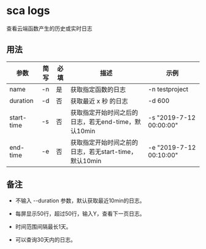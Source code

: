 # sca logs

查看云端函数产生的历史或实时日志

## 用法

 参数 | 简写 | 必填 | 描述 | 示例
 ------------ |------------| ------------|------------|------------
 name|-n|是|获取指定函数的日志|-n testproject
 duration|-d|否|获取最近 x 秒 的日志	|-d 600
 start-time|-s|否|获取指定开始时间之后的日志，若无end-time，默认10min|-s "2019-7-12 00:00:00"
 end-time|-e|否|获取指定开始时间之前的日志，若无start-time，默认10min	|-e "2019-7-12 00:10:00"

## 备注

* 不输入 --duration 参数，默认获取最近10min的日志。

* 每屏显示50行，超过50行，输入Y，查看下一页日志。

* 时间范围间隔最长1天。

* 可以查询30天内的日志。